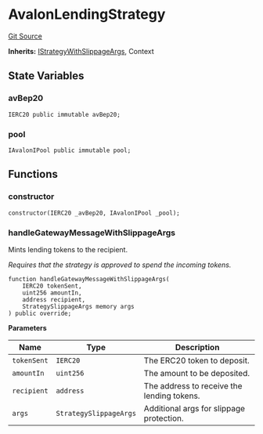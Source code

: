 # AvalonLendingStrategy
[Git Source](https://github.com/bob-collective/bob/blob/1abe7d0a95cbaa62e47217036600733eae5f19f9/src/gateway/strategy/AvalonStrategy.sol)

**Inherits:**
[IStrategyWithSlippageArgs](/src/gateway/IStrategy.sol/abstract.IStrategyWithSlippageArgs.md), Context


## State Variables
### avBep20

```solidity
IERC20 public immutable avBep20;
```


### pool

```solidity
IAvalonIPool public immutable pool;
```


## Functions
### constructor


```solidity
constructor(IERC20 _avBep20, IAvalonIPool _pool);
```

### handleGatewayMessageWithSlippageArgs

Mints lending tokens to the recipient.

*Requires that the strategy is approved to spend the incoming tokens.*


```solidity
function handleGatewayMessageWithSlippageArgs(
    IERC20 tokenSent,
    uint256 amountIn,
    address recipient,
    StrategySlippageArgs memory args
) public override;
```
**Parameters**

|Name|Type|Description|
|----|----|-----------|
|`tokenSent`|`IERC20`|The ERC20 token to deposit.|
|`amountIn`|`uint256`|The amount to be deposited.|
|`recipient`|`address`|The address to receive the lending tokens.|
|`args`|`StrategySlippageArgs`|Additional args for slippage protection.|



